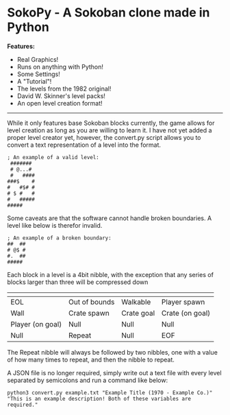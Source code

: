 # SokoPy - A Sokoban clone made in Python

**Features:**
- Real Graphics!
- Runs on anything with Python!
- Some Settings!
- A "Tutorial"!
- The levels from the 1982 original!
- David W. Skinner's level packs!
- An open level creation format!

---

While it only features base Sokoban blocks currently, the game allows for level creation as long as you are willing to learn it.
I have not yet added a proper level creator yet, however, the convert.py script allows you to convert a text representation of a level into the format.
```
; An example of a valid level:
 #######
 # @...#
 #   ####
###$    #
#   #$# #
# $ #   #
#   #####
#####
```
Some caveats are that the software cannot handle broken boundaries. A level like below is therefor invalid.
```
; An example of a broken boundary:
##  ##
# @$ #
#.  ##
#####
```

Each block in a level is a 4bit nibble, with the exception that any series of blocks larger than three will be compressed down

|[]()||||
|---|---|---|---|
| EOL | Out of bounds | Walkable | Player spawn |
| Wall | Crate spawn | Crate goal | Crate (on goal) |
| Player (on goal) | Null | Null | Null |
| Null | Repeat | Null | EOF |

The Repeat nibble will always be followed by two nibbles, one with a value of how many times to repeat, and then the nibble to repeat.

A JSON file is no longer required, simply write out a text file with every level separated by semicolons and run a command like below:
```
python3 convert.py example.txt "Example Title (1970 - Example Co.)" "This is an example description! Both of these variables are required."
```
